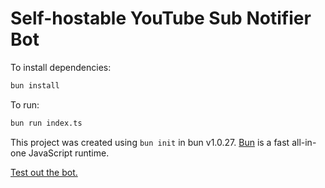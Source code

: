 # Self-hostable YouTube Sub Notifier Bot

To install dependencies:

```bash
bun install
```

To run:

```bash
bun run index.ts
```

This project was created using `bun init` in bun v1.0.27. [Bun](https://bun.sh) is a fast all-in-one JavaScript runtime.

[Test out the bot.](https://discord.com/api/oauth2/authorize?client_id=1209052576197115934&permissions=536923200&scope=bot+applications.commands)
